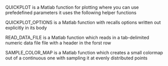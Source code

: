 QUICKPLOT is a Matlab function for plotting where you can use prefedefined parameters
it uses the following helper functions

QUICKPLOT_OPTIONS is a Matlab function with recalls options written out explicitly in its body

READ_DATA_FILE is a Matlab function which reads in a tab-delimited numeric data file file with a header in the forst row

SAMPLE_COLOR_MAP is a Matlab function which creates a small colormap out of a continuous one with sampling it at evenly distributed points